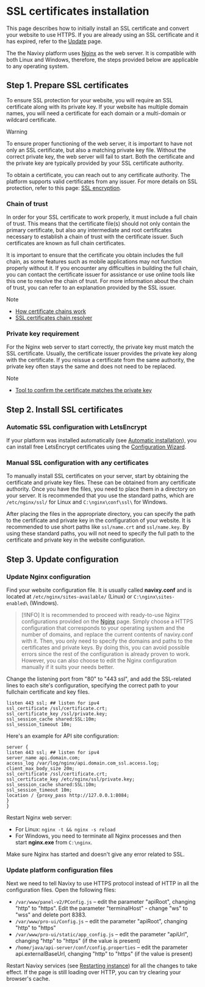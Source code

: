 # SSL certificates installation

This page describes how to initially install an SSL certificate and convert your website to use HTTPS. If you are already using an SSL certificate and it has expired, refer to the [Update](ssl-certificates-update.md) page.

The the Navixy platform uses [Nginx](../nginx-web-server.md) as the web server. It is compatible with both Linux and Windows, therefore, the steps provided below are applicable to any operating system.

## Step 1. Prepare SSL certificates

To ensure SSL protection for your website, you will require an SSL certificate along with its private key. If your website has multiple domain names, you will need a certificate for each domain or a multi-domain or wildcard certificate.

> [!WARNING]
> To ensure proper functioning of the web server, it is important to have not only an SSL certificate, but also a matching private key file. Without the correct private key, the web server will fail to start. Both the certificate and the private key are typically provided by your SSL certificate authority.

To obtain a certificate, you can reach out to any certificate authority. The platform supports valid certificates from any issuer. For more details on SSL protection, refer to this page: [SSL encryption](../../requirements/ssl-encryption.md).

### Chain of trust

In order for your SSL certificate to work properly, it must include a full chain of trust. This means that the certificate file(s) should not only contain the primary certificate, but also any intermediate and root certificates necessary to establish a chain of trust with the certificate issuer. Such certificates are known as full chain certificates.

It is important to ensure that the certificate you obtain includes the full chain, as some features such as mobile applications may not function properly without it. If you encounter any difficulties in building the full chain, you can contact the certificate issuer for assistance or use online tools like this one to resolve the chain of trust. For more information about the chain of trust, you can refer to an explanation provided by the SSL issuer.

> [!NOTE]
> - [How certificate chains work](https://knowledge.digicert.com/solution/SO16297.html)
> - [SSL certificates chain resolver](https://www.leaderssl.com/tools/cert_chain_resolver)

### Private key requirement

For the Nginx web server to start correctly, the private key must match the SSL certificate. Usually, the certificate issuer provides the private key along with the certificate. If you reissue a certificate from the same authority, the private key often stays the same and does not need to be replaced.

> [!NOTE]
> - [Tool to confirm the certificate matches the private key](https://www.sslshopper.com/certificate-key-matcher.html)

## Step 2. Install SSL certificates

### Automatic SSL configuration with LetsEncrypt

If your platform was installed automatically (see [Automatic installation](../../platform-installation/advanced-installation.md)), you can install free LetsEncrypt certificates using the [Configuration Wizard](../../platform-installation/advanced-installation/ubuntu-20/configuration-wizard.md).

### Manual SSL configuration with any certificates

To manually install SSL certificates on your server, start by obtaining the certificate and private key files. These can be obtained from any certificate authority. Once you have the files, you need to place them in a directory on your server. It is recommended that you use the standard paths, which are `/etc/nginx/ssl/` for Linux and `C:\nginx\conf\ssl\` for Windows.

After placing the files in the appropriate directory, you can specify the path to the certificate and private key in the configuration of your website. It is recommended to use short paths like `ssl/name.crt` and `ssl/name.key`. By using these standard paths, you will not need to specify the full path to the certificate and private key in the website configuration.

## Step 3. Update configuration

### Update Nginx configuration

Find your website configuration file. It is usually called **navixy.conf** and is located at `/etc/nginx/sites-available/` (Linux) or `C:\nginx\sites-enabled\` (Windows).

> [!INFO]
> It is recommended to proceed with ready-to-use Nginx configurations provided on the [Nginx](https://docs.navixy.com/on-premise/nginx-web-server) page.
> Simply choose a HTTPS configuration that corresponds to your operating system and the number of domains, and replace the current contents of navixy.conf with it. Then, you only need to specify the domains and paths to the certificates and private keys. By doing this, you can avoid possible errors since the rest of the configuration is already proven to work.
> However, you can also choose to edit the Nginx configuration manually if it suits your needs better.

Change the listening port from "80" to "443 ssl", and add the SSL-related lines to each site's configuration, specifying the correct path to your fullchain certificate and key files.

```
listen 443 ssl; ## listen for ipv4
ssl_certificate /ssl/certificate.crt;
ssl_certificate_key /ssl/private.key;
ssl_session_cache shared:SSL:10m;
ssl_session_timeout 10m;
```

Here's an example for API site configuration:

```
server {
listen 443 ssl; ## listen for ipv4
server_name api.domain.com;
access_log /var/log/nginx/api.domain.com_ssl.access.log;
client_max_body_size 20m;
ssl_certificate /ssl/certificate.crt;
ssl_certificate_key /etc/nginx/ssl/private.key;
ssl_session_cache shared:SSL:10m;
ssl_session_timeout 10m;
location / {proxy_pass http://127.0.0.1:8084;
}
}
```

Restart Nginx web server:

- For Linux: `nginx -t && nginx -s reload`
- For Windows, you need to terminate all Nginx processes and then start **nginx.exe** from `C:\nginx`.

Make sure Nginx has started and doesn't give any error related to SSL.

### Update platform configuration files

Next we need to tell Navixy to use HTTPS protocol instead of HTTP in all the configuration files. Open the following files:

- `/var/www/panel-v2/PConfig.js` – edit the parameter "apiRoot", changing "http" to "https". Edit the parameter "terminalHost" - change "ws" to "wss" and delete port 8383.
- `/var/www/pro-ui/Config.js` – edit the parameter "apiRoot", changing "http" to "https"
- `/var/www/pro-ui/static/app_config.js` – edit the parameter "apiUrl", changing "http" to "https" (if the value is present)
- `/home/java/api-server/conf/config.properties` – edit the parameter api.externalBaseUrl, changing "http" to "https" (if the value is present)

Restart Navixy services (see [Restarting instance](../../maintenance/restarting-instance.md)) for all the changes to take effect. If the page is still loading over HTTP, you can try clearing your browser's cache.